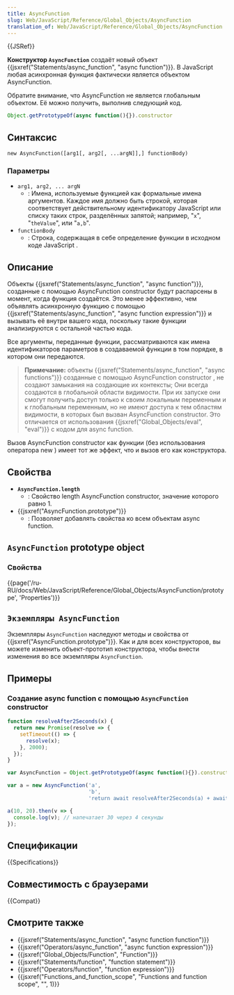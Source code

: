 ```yaml
---
title: AsyncFunction
slug: Web/JavaScript/Reference/Global_Objects/AsyncFunction
translation_of: Web/JavaScript/Reference/Global_Objects/AsyncFunction
---
```


{{JSRef}}

**Конструктор `AsyncFunction`** создаёт новый объект {{jsxref("Statements/async_function", "async function")}}. В JavaScript любая асинхронная функция фактически является объектом AsyncFunction.

Обратите внимание, что AsyncFunction не является глобальным объектом. Её можно получить, выполнив следующий код.

```js
Object.getPrototypeOf(async function(){}).constructor
```

## Синтаксис

```
new AsyncFunction([arg1[, arg2[, ...argN]],] functionBody)
```

### Параметры

- `arg1, arg2, ... argN`
  - : Имена, используемые функцией как формальные имена аргументов. Каждое имя должно быть строкой, которая соответствует действительному идентификатору JavaScript или списку таких строк, разделённых запятой; например, "`x`", "`theValue`", или "`a,b`".
- `functionBody`
  - : Строка, содержащая в себе определение функции в исходном коде JavaScript .

## Описание

Объекты {{jsxref("Statements/async_function", "async function")}}, созданные с помощью AsyncFunction constructor будут распарсены в момент, когда функция создаётся. Это менее эффективно, чем объявлять асинхронную функцию с помощью {{jsxref("Statements/async_function", "async function expression")}} и вызывать её внутри вашего кода, поскольку такие функции анализируются с остальной частью кода.

Все аргументы, переданные функции, рассматриваются как имена идентификаторов параметров в создаваемой функции в том порядке, в котором они передаются.

> **Примечание:** объекты {{jsxref("Statements/async_function", "async functions")}} созданные с помощью AsyncFunction constructor , не создают замыкания на создающие их контексты; Они всегда создаются в глобальной области видимости. При их запуске они смогут получить доступ только к своим локальным переменным и к глобальным переменным, но не имеют доступа к тем областям видимости, в которых был вызван AsyncFunction constructor. Это отличается от использования {{jsxref("Global_Objects/eval", "eval")}} с кодом для async function.

Вызов AsyncFunction constructor как функции (без использования оператора new ) имеет тот же эффект, что и вызов его как конструктора.

## Свойства

- **`AsyncFunction.length`**
  - : Свойство length AsyncFunction constructor, значение которого равно 1.
- {{jsxref("AsyncFunction.prototype")}}
  - : Позволяет добавлять свойства ко всем объектам async function.

## `AsyncFunction` prototype object

### Свойства

{{page('/ru-RU/docs/Web/JavaScript/Reference/Global_Objects/AsyncFunction/prototype', 'Properties')}}

## `Экземпляры AsyncFunction`

Экземпляры `AsyncFunction` наследуют методы и свойства от {{jsxref("AsyncFunction.prototype")}}. Как и для всех конструкторов, вы можете изменить объект-прототип конструктора, чтобы внести изменения во все экземпляры `AsyncFunction`.

## Примеры

### Создание async function с помощью `AsyncFunction` constructor

```js
function resolveAfter2Seconds(x) {
  return new Promise(resolve => {
    setTimeout(() => {
      resolve(x);
    }, 2000);
  });
}

var AsyncFunction = Object.getPrototypeOf(async function(){}).constructor

var a = new AsyncFunction('a',
                          'b',
                          'return await resolveAfter2Seconds(a) + await resolveAfter2Seconds(b);');

a(10, 20).then(v => {
  console.log(v); // напечатает 30 через 4 секунды
});
```

## Спецификации

{{Specifications}}

## Совместимость с браузерами

{{Compat}}

## Смотрите также

- {{jsxref("Statements/async_function", "async function function")}}
- {{jsxref("Operators/async_function", "async function expression")}}
- {{jsxref("Global_Objects/Function", "Function")}}
- {{jsxref("Statements/function", "function statement")}}
- {{jsxref("Operators/function", "function expression")}}
- {{jsxref("Functions_and_function_scope", "Functions and function scope", "", 1)}}
